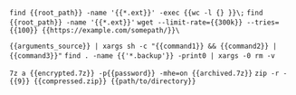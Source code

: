 `find {{root_path}} -name '{{*.ext}}' -exec {{wc -l {} }}\;`
`find {{root_path}} -name '{{*.ext}}'`
`wget --limit-rate={{300k}} --tries={{100}} {{https://example.com/somepath/}}\`

`{{arguments_source}} | xargs sh -c "{{command1}} && {{command2}} | {{command3}}"`
`find . -name {{'*.backup'}} -print0 | xargs -0 rm -v`

`7z a {{encrypted.7z}} -p{{password}} -mhe=on {{archived.7z}}`
`zip -r -{{9}} {{compressed.zip}} {{path/to/directory}}`
